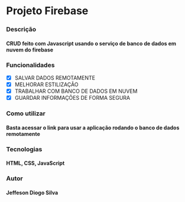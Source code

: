 # <h1>Projeto Firebase</h1>


### Descrição
#### CRUD feito com Javascript usando o serviço de banco de dados em nuvem do firebase

### Funcionalidades

- [X] SALVAR DADOS REMOTAMENTE <br>
- [X] MELHORAR ESTILIZAÇÃO <br>
- [X] TRABALHAR COM BANCO DE DADOS EM NUVEM <br>
- [X] GUARDAR INFORMAÇÕES DE FORMA SEGURA <br>

### Como utilizar
#### Basta acessar o link para usar a aplicação rodando o banco de dados remotamente

### Tecnologias
#### HTML, CSS, JavaScript

### Autor 
#### Jeffeson Diogo Silva


